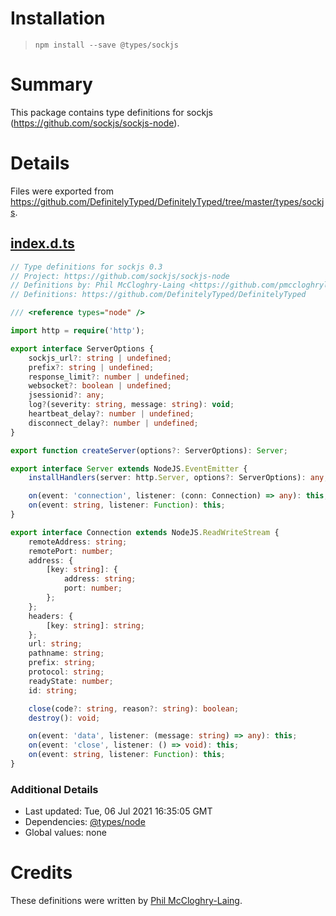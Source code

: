 # Installation

> `npm install --save @types/sockjs`

# Summary

This package contains type definitions for sockjs (https://github.com/sockjs/sockjs-node).

# Details

Files were exported from https://github.com/DefinitelyTyped/DefinitelyTyped/tree/master/types/sockjs.

## [index.d.ts](https://github.com/DefinitelyTyped/DefinitelyTyped/tree/master/types/sockjs/index.d.ts)

````ts
// Type definitions for sockjs 0.3
// Project: https://github.com/sockjs/sockjs-node
// Definitions by: Phil McCloghry-Laing <https://github.com/pmccloghrylaing>
// Definitions: https://github.com/DefinitelyTyped/DefinitelyTyped

/// <reference types="node" />

import http = require('http');

export interface ServerOptions {
    sockjs_url?: string | undefined;
    prefix?: string | undefined;
    response_limit?: number | undefined;
    websocket?: boolean | undefined;
    jsessionid?: any;
    log?(severity: string, message: string): void;
    heartbeat_delay?: number | undefined;
    disconnect_delay?: number | undefined;
}

export function createServer(options?: ServerOptions): Server;

export interface Server extends NodeJS.EventEmitter {
    installHandlers(server: http.Server, options?: ServerOptions): any;

    on(event: 'connection', listener: (conn: Connection) => any): this;
    on(event: string, listener: Function): this;
}

export interface Connection extends NodeJS.ReadWriteStream {
    remoteAddress: string;
    remotePort: number;
    address: {
        [key: string]: {
            address: string;
            port: number;
        };
    };
    headers: {
        [key: string]: string;
    };
    url: string;
    pathname: string;
    prefix: string;
    protocol: string;
    readyState: number;
    id: string;

    close(code?: string, reason?: string): boolean;
    destroy(): void;

    on(event: 'data', listener: (message: string) => any): this;
    on(event: 'close', listener: () => void): this;
    on(event: string, listener: Function): this;
}

````

### Additional Details

* Last updated: Tue, 06 Jul 2021 16:35:05 GMT
* Dependencies: [@types/node](https://npmjs.com/package/@types/node)
* Global values: none

# Credits

These definitions were written by [Phil McCloghry-Laing](https://github.com/pmccloghrylaing).
